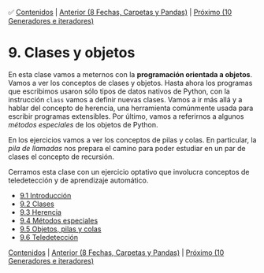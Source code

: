 ✅ [Contenidos](../Contenidos.md) \| [Anterior (8 Fechas, Carpetas y Pandas)](../08_Fechas_Carpetas_y_Pandas/00_Resumen.md) \| [Próximo (10 Generadores e iteradores)](../10_Generadores_e_Iteradores/00_Resumen.md)

# 9. Clases y objetos
En esta clase vamos a meternos con la **programación orientada a objetos**. Vamos a ver los conceptos de clases y objetos. Hasta ahora los programas que escribimos usaron sólo tipos de datos nativos de Python, con la instrucción `class` vamos a definir nuevas clases. Vamos a ir más allá y a hablar del concepto de herencia, una herramienta comúnmente usada para escribir programas extensibles. Por último, vamos a referirnos a algunos *métodos especiales* de los objetos de Python.

En los ejercicios vamos a ver los conceptos de pilas y colas. En particular, la *pila de llamadas* nos prepara el camino para poder estudiar en un par de clases el concepto de recursión.

Cerramos esta clase con un ejercicio optativo que involucra conceptos de teledetección y de aprendizaje automático.

* [9.1 Introducción](01_Intro.md)
* [9.2 Clases](02_Clases.md)
* [9.3 Herencia](03_Herencia.md)
* [9.4 Métodos especiales](04_Métodos_Especiales.md)
* [9.5 Objetos, pilas y colas](05_Pilas_Colas.md)
* [9.6 Teledetección](06_Teledeteccion.md)

[Contenidos](../Contenidos.md) \| [Anterior (8 Fechas, Carpetas y Pandas)](../08_Fechas_Carpetas_y_Pandas/00_Resumen.md) \| [Próximo (10 Generadores e iteradores)](../10_Generadores_e_Iteradores/00_Resumen.md)
